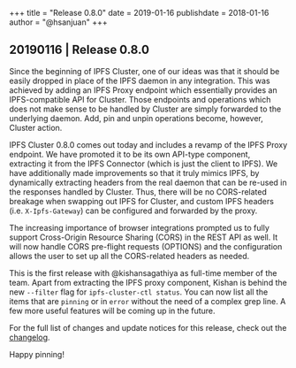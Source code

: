 +++
title = "Release 0.8.0"
date = 2019-01-16
publishdate = 2018-01-16
author = "@hsanjuan"
+++

## 20190116 | Release 0.8.0

Since the beginning of IPFS Cluster, one of our ideas was that it should be
easily dropped in place of the IPFS daemon in any integration. This was
achieved by adding an IPFS Proxy endpoint which essentially provides an
IPFS-compatible API for Cluster. Those endpoints and operations which does not
make sense to be handled by Cluster are simply forwarded to the underlying
daemon. Add, pin and unpin operations become, however, Cluster action.

IPFS Cluster 0.8.0 comes out today and includes a revamp of the IPFS Proxy
endpoint. We have promoted it to be its own API-type component, extracting it
from the IPFS Connector (which is just the client to IPFS). We have
additionally made improvements so that it truly mimics IPFS, by dynamically
extracting headers from the real daemon that can be re-used in the responses
handled by Cluster. Thus, there will be no CORS-related breakage when swapping
out IPFS for Cluster, and custom IPFS headers (i.e. `X-Ipfs-Gateway`) can be
configured and forwarded by the proxy.

The increasing importance of browser integrations prompted us to fully support
Cross-Origin Resource Sharing (CORS) in the REST API as well. It will now handle
CORS pre-flight requests (OPTIONS) and the configuration allows the user to set up
all the CORS-related headers as needed.

This is the first release with @kishansagathiya as full-time member of the
team. Apart from extracting the IPFS proxy component, Kishan is behind the new
`--filter` flag for `ipfs-cluster-ctl status`. You can now list all the items
that are `pinning` or in `error` without the need of a complex grep line. A
few more useful features will be coming up in the future.

For the full list of changes and update notices for this release, check out the
[changelog](https://github.com/ipfs-cluster/ipfs-cluster/blob/master/CHANGELOG.md).

Happy pinning!
